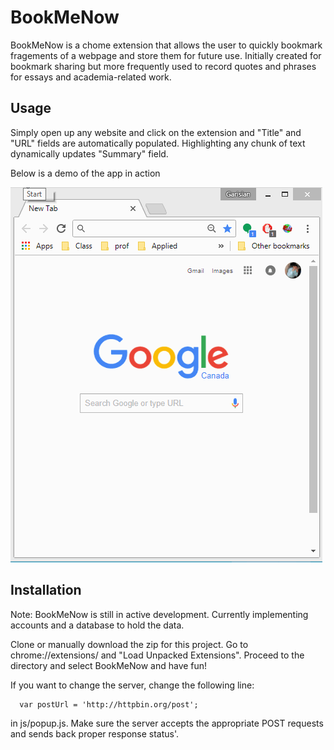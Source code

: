 # BookMeNow
BookMeNow is a chome extension that allows the user to quickly bookmark fragements of a webpage and store them for future use.
Initially created for bookmark sharing but more frequently used to record quotes and phrases for essays and academia-related work.

## Usage
Simply open up any website and click on the extension and "Title" and "URL" fields are automatically populated. Highlighting any chunk of text dynamically updates "Summary" field. 

Below is a demo of the app in action

![demo](screenplays/demo.gif)


## Installation
Note: BookMeNow is still in active development. Currently implementing accounts and a database to hold the data.

Clone or manually download the zip for this project. Go to chrome://extensions/ and "Load Unpacked Extensions". Proceed to the directory and select BookMeNow and have fun! 

If you want to change the server, change the following line: 

      var postUrl = 'http://httpbin.org/post';

in js/popup.js. Make sure the server accepts the appropriate POST requests and sends back proper response status'.
